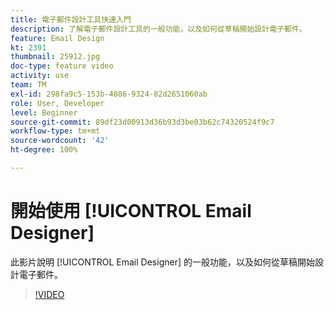 ```yaml
---
title: 電子郵件設計工具快速入門
description: 了解電子郵件設計工具的一般功能，以及如何從草稿開始設計電子郵件。
feature: Email Design
kt: 2391
thumbnail: 25912.jpg
doc-type: feature video
activity: use
team: TM
exl-id: 298fa9c5-153b-4886-9324-82d2651060ab
role: User, Developer
level: Beginner
source-git-commit: 89df23d00913d36b93d3be03b62c74320524f9c7
workflow-type: tm+mt
source-wordcount: '42'
ht-degree: 100%

---
```


# 開始使用 [!UICONTROL Email Designer]

此影片說明 [!UICONTROL Email Designer] 的一般功能，以及如何從草稿開始設計電子郵件。

>[!VIDEO](https://video.tv.adobe.com/v/25912?quality=12&learn=on)
